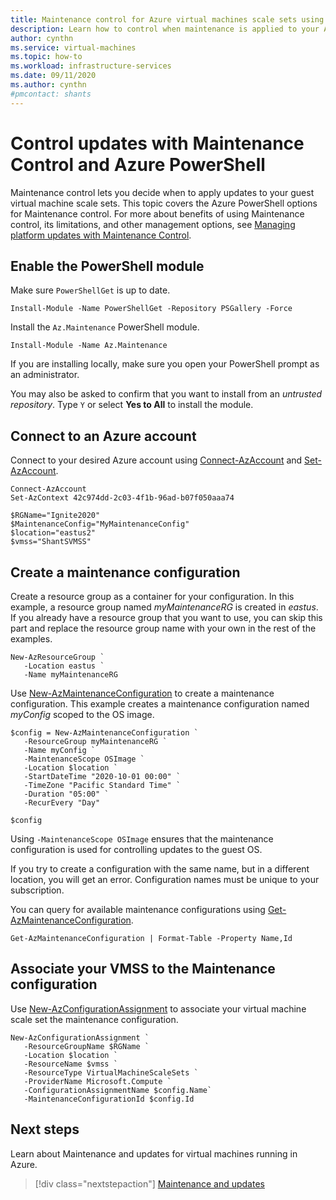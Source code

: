 ```yaml
---
title: Maintenance control for Azure virtual machines scale sets using PowerShell
description: Learn how to control when maintenance is applied to your Azure virtual machines scale sets using Maintenance control and PowerShell.
author: cynthn
ms.service: virtual-machines
ms.topic: how-to
ms.workload: infrastructure-services
ms.date: 09/11/2020
ms.author: cynthn
#pmcontact: shants
---
```


# Control updates with Maintenance Control and Azure PowerShell

Maintenance control lets you decide when to apply updates to your guest virtual machine scale sets. This topic covers the Azure PowerShell options for Maintenance control. For more about benefits of using Maintenance control, its limitations, and other management options, see [Managing platform updates with Maintenance Control](maintenance-control.md).

## Enable the PowerShell module

Make sure `PowerShellGet` is up to date.	

```azurepowershell-interactive	
Install-Module -Name PowerShellGet -Repository PSGallery -Force	
```	

Install the `Az.Maintenance` PowerShell module.   	

```azurepowershell-interactive	
Install-Module -Name Az.Maintenance
```	

If you are installing locally, make sure you open your PowerShell prompt as an administrator.

You may also be asked to confirm that you want to install from an *untrusted repository*. Type `Y` or select **Yes to All** to install the module.

## Connect to an Azure account

Connect to your desired Azure account using [Connect-AzAccount](https://docs.microsoft.com/powershell/module/az.accounts/connect-azaccount?view=azps-4.6.1) and [Set-AzAccount](https://docs.microsoft.com/powershell/module/az.accounts/set-azcontext?view=azps-4.6.1).

```azurepowershell-interactive
Connect-AzAccount
Set-AzContext 42c974dd-2c03-4f1b-96ad-b07f050aaa74

$RGName="Ignite2020"
$MaintenanceConfig="MyMaintenanceConfig"
$location="eastus2"
$vmss="ShantSVMSS"
```

## Create a maintenance configuration

Create a resource group as a container for your configuration. In this example, a resource group named *myMaintenanceRG* is created in *eastus*. If you already have a resource group that you want to use, you can skip this part and replace the resource group name with your own in the rest of the examples.

```azurepowershell-interactive
New-AzResourceGroup `
   -Location eastus `
   -Name myMaintenanceRG
```

Use [New-AzMaintenanceConfiguration](/powershell/module/az.maintenance/new-azmaintenanceconfiguration) to create a maintenance configuration. This example creates a maintenance configuration named *myConfig* scoped to the OS image. 

```azurepowershell-interactive
$config = New-AzMaintenanceConfiguration `
   -ResourceGroup myMaintenanceRG `
   -Name myConfig `
   -MaintenanceScope OSImage `
   -Location $location `
   -StartDateTime "2020-10-01 00:00" `
   -TimeZone "Pacific Standard Time" `
   -Duration "05:00" `
   -RecurEvery "Day"
```

```azurepowershell-interactive
$config
```

Using `-MaintenanceScope OSImage` ensures that the maintenance configuration is used for controlling updates to the guest OS.

If you try to create a configuration with the same name, but in a different location, you will get an error. Configuration names must be unique to your subscription.

You can query for available maintenance configurations using [Get-AzMaintenanceConfiguration](/powershell/module/az.maintenance/get-azmaintenanceconfiguration).

```azurepowershell-interactive
Get-AzMaintenanceConfiguration | Format-Table -Property Name,Id
```

## Associate your VMSS to the Maintenance configuration

Use [New-AzConfigurationAssignment](/powershell/module/az.maintenance/new-azconfigurationassignment) to associate your virtual machine scale set the maintenance configuration.

```azurepowershell-interactive
New-AzConfigurationAssignment `
   -ResourceGroupName $RGName `
   -Location $location `
   -ResourceName $vmss `
   -ResourceType VirtualMachineScaleSets `
   -ProviderName Microsoft.Compute `
   -ConfigurationAssignmentName $config.Name`
   -MaintenanceConfigurationId $config.Id
```

## Next steps

Learn about Maintenance and updates for virtual machines running in Azure.

> [!div class="nextstepaction"]
> [Maintenance and updates](maintenance-and-updates.md)